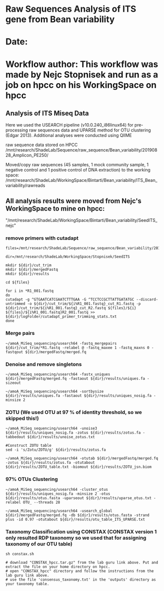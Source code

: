 # Raw Sequences Analysis of ITS gene from Bean variability
# Date: 
# Workflow author: This workflow was made  by Nejc Stopnisek and run as a job on hpcc on his WorkingSpace on hpcc

## Analysis of ITS Miseq Data
Here we used the USEARCH pipeline (v10.0.240_i86linux64) for pre-processing raw sequences data and UPARSE method for OTU clustering (Edgar 2013). Additional analyses were conducted using QIIME

raw sequence data stored on HPCC
/mnt/research/ShadeLab/Sequence/raw_sequence/Bean_variability/20190828_Amplicon_PE250/

Moved/copy raw sequences (45 samples, 1 mock community sample, 1 negative control and 1 positive control of DNA extraction) to the working space:
/mnt/research/ShadeLab/WorkingSpace/Bintarti/Bean_variability/ITS_Bean_variability/rawreads

## All analysis results were moved from Nejc's WorkingSpace to mine on hpcc: 
"/mnt/research/ShadeLab/WorkingSpace/Bintarti/Bean_variability/SeedITS_nejc"

### remove primers with cutadapt

```
files=/mnt/research/ShadeLab/Sequence/raw_sequence/Bean_variability/20190828_Amplicon_PE250_renamed

dir=/mnt/research/ShadeLab/WorkingSpace/Stopnisek/SeedITS

mkdir ${dir}/cut_trim
mkdir ${dir}/mergedFastq
mkdir ${dir}/results 

cd ${files}

for i in *R1_001.fastq
do
cutadapt -g ^GTGAATCATCGAATCTTTGAA -G ^TCCTCCGCTTATTGATATGC --discard-untrimmed -o ${dir}/cut_trim/${i%R1_001.fastq}_cut_R1.fastq -p ${dir}/cut_trim/${i%R1_001.fastq}_cut_R2.fastq ${files}/${i} ${files}/${i%R1_001.fastq}R2_001.fastq >> ${dir}/logFolder/cutadapt_primer_trimming_stats.txt 
done
```

### Merge pairs

```
~/amoA_MiSeq_sequencing/usearch64 -fastq_mergepairs ${dir}/cut_trim/*R1.fastq -relabel @ -fastq_maxee 1 -fastq_maxns 0 -fastqout ${dir}/mergedFastq/merged.fq

```

### Denoise and remove singletons

```
~/amoA_MiSeq_sequencing/usearch64 -fastx_uniques ${dir}/mergedFastq/merged.fq -fastaout ${dir}/results/uniques.fa -sizeout

~/amoA_MiSeq_sequencing/usearch64 -sortbysize ${dir}/results/uniques.fa -fastaout ${dir}/results/uniques_nosig.fa -minsize 2
```

### ZOTU (We used OTU at 97 % of identity threshold, so we skipped this!)
```
~/amoA_MiSeq_sequencing/usearch64 -unoise3 ${dir}/results/uniques_nosig.fa -zotus ${dir}/results/zotus.fa -tabbedout ${dir}/results/unoise_zotus.txt 

#Construct ZOTU table
sed -i 's/Zotu/ZOTU/g' ${dir}/results/zotus.fa

~/amoA_MiSeq_sequencing/usearch64 -otutab ${dir}/mergedFastq/merged.fq -zotus ${dir}/results/zotus.fa -otutabout ${dir}/results/ZOTU_table.txt -biomout ${dir}/results/ZOTU_jsn.biom 
```

### 97% OTUs Clustering
```
~/amoA_MiSeq_sequencing/usearch64 -cluster_otus ${dir}/results/uniques_nosig.fa -minsize 2 -otus ${dir}/results/otus.fasta -uparseout ${dir}/results/uparse_otus.txt -relabel OTU_ --threads 28

~/amoA_MiSeq_sequencing/usearch64 -usearch_global ${dir}/mergedFastq/merged.fq -db ${dir}/results/otus.fasta -strand plus -id 0.97 -otutabout ${dir}/results/otu_table_ITS_UPARSE.txt
```

### Taxonomy Classification using CONSTAX (CONSTAX version 1 only resulted RDP taxonomy so we used that for assigning taxonomy of our OTU table)
```
sh constax.sh

# download "CONSTAX_hpcc.tar.gz" from the lab guru link above. Put and extract the file on your home directory on hpcc.
# open "CONSTAX_hpcc" directory and follow the instructions from the lab guru link above.
# use the file 'consensus_taxonomy.txt' in the 'outputs' directory as your taxonomy table.
```
